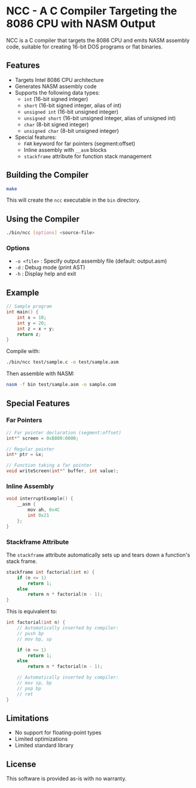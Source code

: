 # NCC - A C Compiler Targeting the 8086 CPU with NASM Output

NCC is a C compiler that targets the 8086 CPU and emits NASM assembly code, suitable for creating 16-bit DOS programs or flat binaries.

## Features

- Targets Intel 8086 CPU architecture
- Generates NASM assembly code
- Supports the following data types:
  - `int` (16-bit signed integer)
  - `short` (16-bit signed integer, alias of int)
  - `unsigned int` (16-bit unsigned integer)
  - `unsigned short` (16-bit unsigned integer, alias of unsigned int)
  - `char` (8-bit signed integer)
  - `unsigned char` (8-bit unsigned integer)
- Special features:
  - `FAR` keyword for far pointers (segment:offset)
  - Inline assembly with `__asm` blocks
  - `stackframe` attribute for function stack management

## Building the Compiler

```bash
make
```

This will create the `ncc` executable in the `bin` directory.

## Using the Compiler

```bash
./bin/ncc [options] <source-file>
```

### Options

- `-o <file>` : Specify output assembly file (default: output.asm)
- `-d` : Debug mode (print AST)
- `-h` : Display help and exit

## Example

```c
// Sample program
int main() {
    int x = 10;
    int y = 20;
    int z = x + y;
    return z;
}
```

Compile with:

```bash
./bin/ncc test/sample.c -o test/sample.asm
```

Then assemble with NASM:

```bash
nasm -f bin test/sample.asm -o sample.com
```

## Special Features

### Far Pointers

```c
// Far pointer declaration (segment:offset)
int*^ screen = 0xB800:0000;

// Regular pointer
int* ptr = &x;

// Function taking a far pointer
void writeScreen(int*^ buffer, int value);
```

### Inline Assembly

```c
void interruptExample() {
    __asm {
        mov ah, 0x4C
        int 0x21
    };
}
```

### Stackframe Attribute

The `stackframe` attribute automatically sets up and tears down a function's stack frame.

```c
stackframe int factorial(int n) {
    if (n <= 1)
        return 1;
    else
        return n * factorial(n - 1);
}
```

This is equivalent to:

```c
int factorial(int n) {
    // Automatically inserted by compiler:
    // push bp
    // mov bp, sp

    if (n <= 1)
        return 1;
    else
        return n * factorial(n - 1);

    // Automatically inserted by compiler:
    // mov sp, bp
    // pop bp
    // ret
}
```

## Limitations

- No support for floating-point types
- Limited optimizations
- Limited standard library

## License

This software is provided as-is with no warranty.
